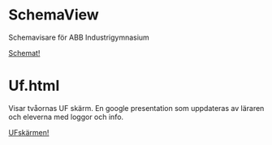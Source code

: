 # SchemaView
Schemavisare för ABB Industrigymnasium


[Schemat!](https://abbindustrigymnasium.github.io/SchemaView/)

# Uf.html
Visar tvåornas UF skärm. En google presentation som uppdateras av läraren och eleverna med loggor och info.


[UFskärmen!](https://abbindustrigymnasium.github.io/SchemaView/uf.html)

